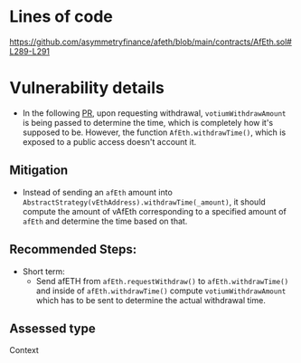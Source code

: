 # Lines of code

https://github.com/asymmetryfinance/afeth/blob/main/contracts/AfEth.sol#L289-L291


# Vulnerability details


* In the following [PR](https://github.com/asymmetryfinance/afeth/pull/167/commits/e24bb9bffa66cda4289f5ecb0e33ccaac490cfcb), upon requesting withdrawal, `votiumWithdrawAmount` is being passed to determine the time, which is completely how it's supposed to be. However, the function `AfEth.withdrawTime()`, which is exposed to a public access doesn't account it.


## Mitigation
* Instead of sending an `afEth` amount into `AbstractStrategy(vEthAddress).withdrawTime(_amount)`, it should compute the amount of vAfEth corresponding to a specified amount of `afEth` and determine the time based on that.
  
## Recommended Steps:
* Short term:
  * Send afETH from `afEth.requestWithdraw()` to `afEth.withdrawTime()` and inside of `afEth.withdrawTime()` compute `votiumWithdrawAmount` which has to be sent to determine the actual withdrawal time.


## Assessed type

Context